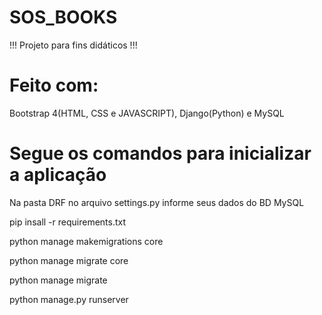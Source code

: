 # SOS_BOOKS

!!! Projeto para fins didáticos !!!

# Feito com:

Bootstrap 4(HTML, CSS e JAVASCRIPT), Django(Python) e MySQL

# Segue os comandos para inicializar a aplicação

Na pasta DRF no arquivo settings.py informe seus dados do BD MySQL

pip insall -r requirements.txt

python manage makemigrations core

python manage migrate core

python manage migrate

python manage.py runserver
